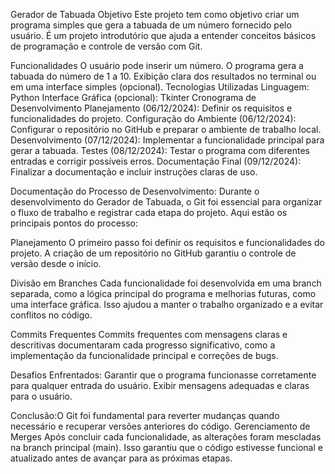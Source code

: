 Gerador de Tabuada
Objetivo
Este projeto tem como objetivo criar um programa simples que gera a tabuada de um número fornecido pelo usuário. É um projeto introdutório que ajuda a entender conceitos básicos de programação e controle de versão com Git.

Funcionalidades
O usuário pode inserir um número.
O programa gera a tabuada do número de 1 a 10.
Exibição clara dos resultados no terminal ou em uma interface simples (opcional).
Tecnologias Utilizadas
Linguagem: Python
Interface Gráfica (opcional): Tkinter
Cronograma de Desenvolvimento
Planejamento (06/12/2024):
Definir os requisitos e funcionalidades do projeto.
Configuração do Ambiente (06/12/2024):
Configurar o repositório no GitHub e preparar o ambiente de trabalho local.
Desenvolvimento (07/12/2024):
Implementar a funcionalidade principal para gerar a tabuada.
Testes (08/12/2024):
Testar o programa com diferentes entradas e corrigir possíveis erros.
Documentação Final (09/12/2024):
Finalizar a documentação e incluir instruções claras de uso.

Documentação do Processo de Desenvolvimento:
Durante o desenvolvimento do Gerador de Tabuada, o Git foi essencial para organizar o fluxo de trabalho e registrar cada etapa do projeto. Aqui estão os principais pontos do processo:

Planejamento
O primeiro passo foi definir os requisitos e funcionalidades do projeto. A criação de um repositório no GitHub garantiu o controle de versão desde o início.

Divisão em Branches
Cada funcionalidade foi desenvolvida em uma branch separada, como a lógica principal do programa e melhorias futuras, como uma interface gráfica. Isso ajudou a manter o trabalho organizado e a evitar conflitos no código.

Commits Frequentes
Commits frequentes com mensagens claras e descritivas documentaram cada progresso significativo, como a implementação da funcionalidade principal e correções de bugs.

Desafios Enfrentados:
Garantir que o programa funcionasse corretamente para qualquer entrada do usuário.
Exibir mensagens adequadas e claras para o usuário.

Conclusão:O Git foi fundamental para reverter mudanças quando necessário e recuperar versões anteriores do código.
Gerenciamento de Merges
Após concluir cada funcionalidade, as alterações foram mescladas na branch principal (main). Isso garantiu que o código estivesse funcional e atualizado antes de avançar para as próximas etapas.
